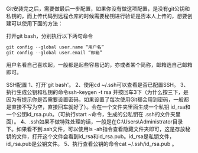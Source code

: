 Git安装完之后，需要做最后一步配置，如果你没有做这项配置，是没有git公钥和私钥的，而上传代码到远程仓库的时候需要秘钥进行验证是否本人上传的，想要创建可以使用下面的方法：

打开git bash，分别执行以下两句命令
```c
git config --global user.name “用户名”
git config --global user.email “邮箱”

```

用户名看自己喜欢起，一般都是起些容易记的，亦或者某个简称，邮箱选自己邮箱即可。

SSH配置
1、打开'git bash'。
2、使用cd ~/.ssh可以查看是否已配置SSH。
3、执行生成公钥和私钥的命令ssh-keygen -t rsa 并按回车3下（为什么按三下，是因为有提示你是否需要设置密码，如果设置了每次使用Git都会用到密码，一般都是直接不写为空，直接回车就好了）。会在一个文件夹里面生成一个私钥 id_rsa和一个公钥id_rsa.pub。（可执行start ~命令，生成的公私钥在 .ssh的文件夹里面）。
4、.ssh如果不做特殊处理的话，一般是在C:\Users\Administrator目录下。如果看不到.ssh文件，可以使用ls -ah指令查看隐藏文件夹即可，这是存放秘钥的文件，打开这个文件会看到id_rsa和id_rsa.pub。id_rsa是私钥文件，id_rsa.pub是公钥文件。
5、执行查看公钥的命令cat ~/.ssh/id_rsa.pub 。


